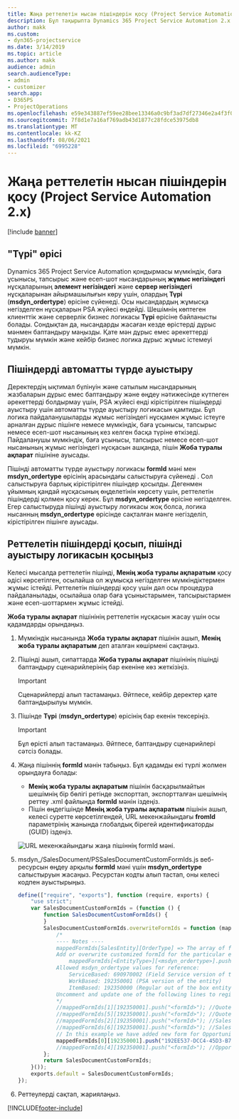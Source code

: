 ```yaml
---
title: Жаңа реттелетін нысан пішіндерін қосу (Project Service Automation 2.x)
description: Бұл тақырыпта Dynamics 365 Project Service Automation 2.x. нұсқасында мүмкіндіктерге, баға ұсыныстарына, тапсырыстарға немесе есеп-шоттарға реттелетін нысан пішіндерін қосу жолы туралы ақпарат берілген.
author: makk
ms.custom:
- dyn365-projectservice
ms.date: 3/14/2019
ms.topic: article
ms.author: makk
audience: admin
search.audienceType:
- admin
- customizer
search.app:
- D365PS
- ProjectOperations
ms.openlocfilehash: e59e343887ef59ee28bee13346a0c9bf3ad7df27346e2a4f3f02a1e5c08c060f
ms.sourcegitcommit: 7f8d1e7a16af769adb43d1877c28fdce53975db8
ms.translationtype: MT
ms.contentlocale: kk-KZ
ms.lasthandoff: 08/06/2021
ms.locfileid: "6995228"
---
```

# <a name="add-new-custom-entity-forms-project-service-automation-2x"></a>Жаңа реттелетін нысан пішіндерін қосу (Project Service Automation 2.x)

[!include [banner](../../includes/psa-now-project-operations.md)]

## <a name="type-field"></a>"Түрі" өрісі 

Dynamics 365 Project Service Automation қондырмасы мүмкіндік, баға ұсынысы, тапсырыс және есеп-шот нысандарының **жұмыс негізіндегі** нұсқаларының **элемент негізіндегі** және **сервер негізіндегі** нұсқаларынан айырмашылығын көру үшін, олардың **Түрі** (**msdyn\_ordertype**) өрісіне сүйенеді. Осы нысандардың жұмысқа негізделген нұсқаларын PSA жүйесі өңдейді. Шешімнің көптеген клиенттік және серверлік бизнес логикасы **Түрі** өрісіне байланысты болады. Сондықтан да, нысандарды жасаған кезде өрістерді дұрыс мәнмен баптандыру маңызды. Қате мән дұрыс емес әрекеттерді тудыруы мүмкін және кейбір бизнес логика дұрыс жұмыс істемеуі мүмкін.

## <a name="automatic-form-switching"></a>Пішіндерді автоматты түрде ауыстыру

Деректердің ықтимал бүлінуін және сатылым нысандарының жазбаларын дұрыс емес баптандыру және өңдеу нәтижесінде күтпеген әрекеттерді болдырмау үшін, PSA жүйесі енді кірістірілген пішіндерді ауыстыру үшін автоматты түрде ауыстыру логикасын қамтиды. Бұл логика пайдаланушыларды жұмыс негізіндегі нұсқамен жұмыс істеуге арналған дұрыс пішінге немесе мүмкіндік, баға ұсынысы, тапсырыс немесе есеп-шот нысанының кез келген басқа түріне өткізеді. Пайдаланушы мүмкіндік, баға ұсынысы, тапсырыс немесе есеп-шот нысанының жұмыс негізіндегі нұсқасын ашқанда, пішін **Жоба туралы ақпарат** пішініне ауысады.

Пішінді автоматты түрде ауыстыру логикасы **formId** мәні мен **msdyn\_ordertype** өрісінің арасындағы салыстыруға сүйенеді . Сол салыстыруға барлық кірістірілген пішіндер қосылды. Дегенмен ұйымның қандай нұсқасының өңделетінін көрсету үшін, реттелетін пішіндерді қолмен қосу керек. Бұл **msdyn\_ordertype** өрісіне негізделген. Егер салыстыруда пішінді ауыстыру логикасы жоқ болса, логика нысанның **msdyn\_ordertype** өрісінде сақталған мәнге негізделіп, кірістірілген пішінге ауысады.

## <a name="add-custom-forms-and-turn-on-the-form-switching-logic"></a>Реттелетін пішіндерді қосып, пішінді ауыстыру логикасын қосыңыз

Келесі мысалда реттелетін пішінді, **Менің жоба туралы ақпаратым** қосу әдісі көрсетілген, осылайша ол жұмысқа негізделген мүмкіндіктермен жұмыс істейді. Реттелетін пішіндерді қосу үшін дәл осы процедура пайдаланылады, осылайша олар баға ұсыныстарымен, тапсырыстармен және есеп-шоттармен жұмыс істейді.

**Жоба туралы ақпарат** пішінінің реттелетін нұсқасын жасау үшін осы қадамдарды орындаңыз.

1. Мүмкіндік нысанында **Жоба туралы ақпарат** пішінін ашып, **Менің жоба туралы ақпаратым** деп аталған көшірмені сақтаңыз.
2. Пішінді ашып, сипаттарда **Жоба туралы ақпарат** пішінінің пішінді баптандыру сценарийлерінің бар екеніне көз жеткізіңіз. 

    > [!IMPORTANT]
    > Сценарийлерді алып тастамаңыз. Әйтпесе, кейбір деректер қате баптандырылуы мүмкін.

3. Пішінде **Түрі** (**msdyn\_ordertype**) өрісінің бар екенін тексеріңіз. 

    > [!IMPORTANT]
    > Бұл өрісті алып тастамаңыз. Әйтпесе, баптандыру сценарийлері сәтсіз болады.

4. Жаңа пішіннің **formId** мәнін табыңыз. Бұл қадамды екі түрлі жолмен орындауға болады:

    - **Менің жоба туралы ақпаратым** пішінін басқарылмайтын шешімнің бір бөлігі ретінде экспорттап, экспортталған шешімнің реттеу .xml файлында **formId** мәнін іздеңіз.
    - Пішін өңдегішінде **Менің жоба туралы ақпаратым** пішінін ашып, келесі суретте көрсетілгендей, URL мекенжайындағы **fromId** параметрінің жанында глобалдық бірегей идентификаторды (GUID) іздеңіз.

    ![URL мекенжайындағы жаңа пішіннің formId мәні.](media/how-to-add-custom-forms-in-v2.0.png)

5. msdyn\_/SalesDocument/PSSalesDocumentCustomFormIds.js веб-ресурсын өңдеу арқылы **formId** мәні үшін **msdyn\_ordertype** салыстыруын жасаңыз. Ресурстан кодты алып тастап, оны келесі кодпен ауыстырыңыз.

    ```javascript
    define(["require", "exports"], function (require, exports) {
        "use strict";
        var SalesDocumentCustomFormIds = (function () {
            function SalesDocumentCustomFormIds() {
            }
            SalesDocumentCustomFormIds.overwriteFormIds = function (mappedFormIds) {
                /*
                ---- Notes ----
                mappedFormIds[SalesEntity][OrderType] => The array of forms IDs that support particular entity and order type
                Add or overwrite customized formId for the particular entity and order type by calling:
                    mappedFormIds[<EntityType>][<msdyn_ordertype>].push("<formId>");
                Allowed msdyn_ordertype values for reference:
                    ServiceBased: 690970002 (Field Service version of the entity)
                    WorkBased: 192350001 (PSA version of the entity)
                    ItemBased: 192350000 (Regular out of the box entity)
                Uncomment and update one of the following lines to register custom PSA form for required entity:
                */      
                //mappedFormIds[1][192350001].push("<formId>"); //Quote
                //mappedFormIds[5][192350001].push("<formId>"); //Quote Line
                //mappedFormIds[2][192350001].push("<formId>"); //Sales Order
                //mappedFormIds[6][192350001].push("<formId>"); //Sales Order Line
                // In this example we have added new form for Opportunity
                mappedFormIds[0][192350001].push("192EE537-DCC4-45D3-B7AF-EA694B9113D2"); //Opportunity
                //mappedFormIds[4][192350001].push("<formId>"); //Opportunity Line
            };
            return SalesDocumentCustomFormIds;
        }());
        exports.default = SalesDocumentCustomFormIds;
    });
    ```

6. Реттеулерді сақтап, жариялаңыз.


[!INCLUDE[footer-include](../../includes/footer-banner.md)]